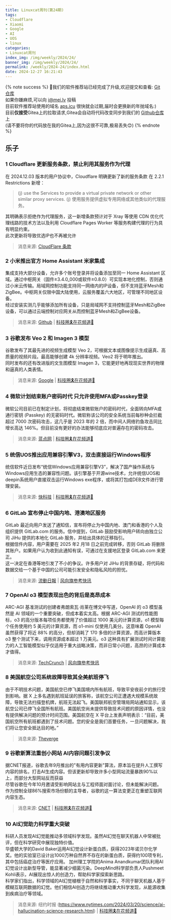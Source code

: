 ```yaml
---
title: Linuxcat周刊(第24期) 
tags: 
- Cloudflare
- Xiaomi
- Google
- AI
- UOS
- linux
categories: 
- Linuxcat周刊
index_img: /img/weekly/2024/24/
banner_img: /img/weekly/2024/24/
permalink: /weekly/2024-24/index.html
date: 2024-12-27 16:21:43
---
```

{% note success %}
👏我们的软件推荐站已经完成了升级,欢迎提交和查看: [Git 仓库](https://git.mei.lv/mei/nav)       
如果你嫌麻烦,可以向 [i@mei.lv](mailto:i@mei.lv) 投稿          
目前软件推荐站使用的域名 [aps.icu](https://aps.icu) 很快就会过期,届时会更换新的年抛域名:)     
目前**仅接受**Gitea上的拉取请求,Gitea会自动将代码改变同步到我们的 [Github仓库](https://github.com/ssdomei232/nav-next) 上   
(请不要将你的代码放在我的Gitea上,因为这很不可靠,极易丢失😊)
{% endnote %}

## 乐子

### 1 Cloudflare 更新服务条款，禁止利用其服务作为代理
在 2024.12.03 版本的用户协议中，Cloudflare 明确更新了新的服务条款 在 2.2.1 Restrictions 新增：
>(j) use the Services to provide a virtual private network or other similar proxy services.
(j) 使用服务提供虚拟专用网络或其他类似的代理服务。

其明确表示拒绝作为代理服务，这一新增条款预计对于 Xray 等使用 CDN 优化代理线路的技术方法以及利用 Cloudflare Pages Worker 等服务构建代理的行为具有明显约束。      
此次更新将导致优选IP也不再被允许
> 消息来源: [CloudFlare 条款](https://www.cloudflare.com/terms/)

### 2 小米推出官方 Home Assistant 米家集成
集成支持大部分设备，允许多个账号登录并将设备添加至同一 Home Assistant 区域。通过中枢网关（固件≥3.4.0_000或软件≥0.8.0）可实现本地化控制，否则通过小米云传输。局域网控制功能支持同一网络内的IP设备，但不支持蓝牙Mesh和ZigBee。中枢网关仅限中国大陆使用，云服务覆盖六大地区，可管理不同地区设备。              
经过安装实测几乎能够添加所有设备，只是局域网不支持控制蓝牙Mesh和ZigBee设备，可以通过云端控制对应网关从而控制蓝牙Mesh和ZigBee设备。      
> 消息来源: [Github](https://github.com/XiaoMi/ha_xiaomi_home) | [科技圈🎗在花频道📮](https://t.me/zaihuanews/29522)

### 3 谷歌发布 Veo 2 和 Imagen 3 模型
谷歌发布了其最先进的视频生成模型 Veo 2，可根据文本或图像提示生成逼真、高质量的视频片段。最高能够创建 4k 分辨率视频。Veo2 将于明年推出。     
同时发布的还有改进版的文生图模型 Imagen 3，它能更好地再现现实世界的物理和逼真的人类表情。
> 消息来源: [Google](https://goo.gle/veo-2-imagen-3) | [科技圈🎗在花频道📮](https://t.me/zaihuanews/29529)

### 4 微软计划结束账户密码时代 只允许使用MFA或Passkey登录
微软公司目前已在制定计划，将彻底结束微软账户的密码时代，全面转向MFA或通行密钥 (Passkey) 的无密码时代。微软称该公司的安全系统当前每秒种会拦截超过 7000 次密码攻击，这几乎是 2023 年的 2 倍，而中间人网络钓鱼攻击同比增长高达 146%。但目前没有更好的办法能够彻底应对普遍存在的密码攻击。
> 消息来源: [蓝点网](https://ourl.co/107138) | [科技圈🎗在花频道📮](https://t.me/zaihuanews/29557)

### 5 统信UOS推出应用兼容引擎V3，双击直接运行Windows程序
统信软件近日发布“统信Windows应用兼容引擎V3”，解决了国产操作系统与Windows应用生态的兼容性问题。该引擎基于开源wine技术，允许统信UOS和deepin系统用户直接双击运行Windows exe程序，或将其打包成DEB文件进行管理安装。
> 消息来源: [快科技](https://m.mydrivers.com/newsview/1020585.html) | [科技圈🎗在花频道📮](https://t.me/zaihuanews/29598)

### 6 GitLab 宣布停止中国内地、港澳地区服务
GitLab 最近向用户发送了通知信，宣布将停止为中国内地、澳门和香港的个人及组织提供 GitLab.com 的服务。信中提到，GitLab 鼓励受影响用户转向由独立公司 JiHu 提供的本地化 GitLab 服务，并给出具体的迁移指引。      
根据信件内容，用户需要在 2025 年2 月18 日之前完成转移，否则 GitLab 将删除其账户。如果用户认为收到此通知有误，可通过在支援地区登录 GitLab.com 来更正。       
这一决定在香港等地引发了不小的争议。许多用户对 JiHu 的背景存疑，将代码和数据交给一个基于中国的公司可能引发安全和隐私风险的担忧。
> 消息来源: [流動日報](https://www.newmobilelife.com/2024/12/23/gitlab-quit-end-china-macau-hk/) | [风向旗参考快讯](https://t.me/xhqcankao/16028)

### 7 OpenAI o3 模型表现出色的背后是高昂成本
ARC-AGI 基准测试的创建者弗朗索瓦·肖莱在博文中写道，OpenAI 的 o3 模型虽然是 AI 领域的一个重要突破，但成本着实太高。根据 ARC-AGI 测试的性能图标，o3 的高分版本每项任务都使用了价值超过 1000 美元的计算资源，o1 模型每个任务使用约 5 美元的计算资源，而 o1-mini 仅使用几美分。这意味着 OpenAI 虽然获得了将近 88% 的高分，但却消耗了 170 多倍的计算资源，而高计算版本 o3 整个测试下来，调用资源成本超过 1 万美元。o3 这种具有扩展测试时间计算能力的人工智能模型似乎仅适用于重大战略决策，而非日常小问题，高昂的计算成本才值得。
> 消息来源: [TechCrunch](https://techcrunch.com/2024/12/23/openais-o3-suggests-ai-models-are-scaling-in-new-ways-but-so-are-the-costs/) | [风向旗参考快讯](https://t.me/xhqcankao/16043)

### 8 美国航空公司系统故障导致其全美航班停飞
由于不明技术问题，美国航空已停飞美国境内所有航班，导致平安夜前夕的旅行受到影响。据 X 上多名遇到航班延误的旅客称，该航空公司正遭遇大规模系统故障，导致无法扫描登机牌，航班无法起飞。美国联邦航空管理局网站通知显示，该航空公司已停飞全国所有航班。美国航空尚未提供导致技术问题的原因详情，也没有提供解决问题的预计时间范围。美国航空在 X 平台上发表声明表示：“目前，美国航空所有航班都遇到了技术问题。您的安全是我们首要任务，一旦问题解决，我们将让您安全抵达目的地。”   
> 消息来源: [Theverge](https://www.theverge.com/2024/12/24/24328745/american-airlines-flights-grounded-christmas-eve-systems-issues)

### 9 谷歌新算法重创小网站 AI内容问题引发争议
据CNET报道，谷歌去年9月推出的"有用内容更新"算法，原本旨在提升人工撰写内容的排名，打击AI生成内容。但该更新却导致许多小型网站流量暴跌90%以上，而部分大型网站反而获益   
尽管谷歌在今年10月邀请受影响网站主与工程师面对面讨论，但未能解决问题。作为控制全球86%搜索市场份额的主导者，谷歌的这一算法变更正在重塑互联网内容生态。   
> 消息来源: [CNET](https://www.cnet.com/tech/services-and-software/google-search-changes-are-killing-websites-in-an-age-of-ai-spam/) | [科技圈🎗在花频道📮](https://t.me/zaihuanews/29683)

### 10 AI幻觉助力科学重大突破
科研人员发现AI幻觉能推动多领域科学发现。虽然AI幻觉在聊天机器人中常被批评，但在科学研究中展现独特价值。   
华盛顿大学的David Baker运用AI幻觉设计新蛋白质，获得2023年诺贝尔化学奖。他的实验室已设计出1000万种自然界不存在的新蛋白质，获得约100项专利，其中包括癌症治疗等医疗应用。
加州理工学院的Anima Anandkumar团队利用AI幻觉设计出新型导管，能显著减少细菌污染。DeepMind科学部负责人Pushmeet Kohli表示，AI展现出惊人的创造力，帮助科学家探索新思路。   
科学家们指出，科学领域的AI幻觉植根于自然和科学事实，不同于聊天机器人基于模糊互联网数据的幻觉。他们相信AI创造力将继续推动重大科学发现，从能源收集到疾病治疗等领域。   
> 消息来源: 纽约时报 (https://www.nytimes.com/2024/03/20/science/ai-hallucination-science-research.html) | [科技圈🎗在花频道📮](https://t.me/zaihuanews/29692)





































































<!-- TODO: https://t.me/zaihuanews/29520 -->
<!-- https://postspark.app/github-contributions -->